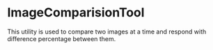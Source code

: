# ImageComparisionTool
This utility is used to compare two images at a time and respond with difference percentage between them.
